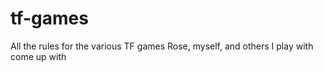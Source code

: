 # tf-games
All the rules for the various TF games Rose, myself, and others I play with come up with
